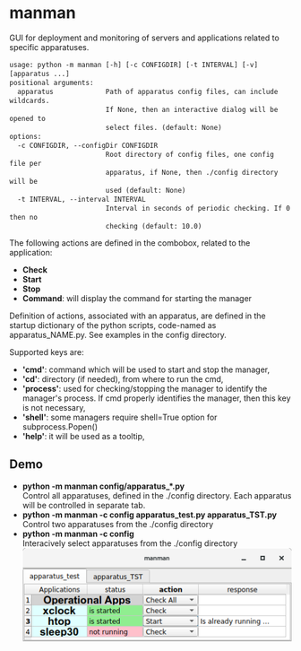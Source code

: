 # manman
GUI for deployment and monitoring of servers and applications
related to specific apparatuses.<br>
```
usage: python -m manman [-h] [-c CONFIGDIR] [-t INTERVAL] [-v] [apparatus ...]
positional arguments:
  apparatus             Path of apparatus config files, can include wildcards.
                        If None, then an interactive dialog will be opened to
                        select files. (default: None)
options:
  -c CONFIGDIR, --configDir CONFIGDIR
                        Root directory of config files, one config file per
                        apparatus, if None, then ./config directory will be
                        used (default: None)
  -t INTERVAL, --interval INTERVAL
                        Interval in seconds of periodic checking. If 0 then no
                        checking (default: 10.0)
```
The following actions are defined in the combobox, related to the application:
  - **Check**
  - **Start**
  - **Stop**
  - **Command**: will display the command for starting the manager

Definition of actions, associated with an apparatus, are defined in the 
startup dictionary of the python scripts, code-named as apparatus_NAME.py. See examples in the config directory.

Supported keys are:
  - **'cmd'**: command which will be used to start and stop the manager,
  - **'cd'**:   directory (if needed), from where to run the cmd,
  - **'process'**: used for checking/stopping the manager to identify 
     the manager's process. If cmd properly identifies the 
     manager, then this key is not necessary,
  - **'shell'**: some managers require shell=True option for subprocess.Popen()
  - **'help'**: it will be used as a tooltip,

## Demo
  - **python -m manman config/apparatus_*.py**<br>
Control all apparatuses, defined in the ./config directory.
Each apparatus will be controlled in separate tab.
  - **python -m manman -c config apparatus_test.py apparatus_TST.py**<br>
Control two apparatuses from the ./config directory
  - **python -m manman -c config**<br>
Interacively select apparatuses from the ./config directory<br>
![manman](docs/manman.png)

